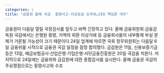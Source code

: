 ```yaml
---
categories: c
title: "금융권 올해 국감  횡령사고·이상송금 도마위…CEO 책임론 대두"
---
```

금융권이 다음달 열릴 국정감사를 앞두고 바짝 긴장하고 있다. 올해 금융위원회‧금융감독원 국감에서는 은행원 횡령, 거액의 외환 이상거래 등 금융회사들의 내부통제 부실 문제가 거론될 가능성이 크기 때문이다.24일 업계에 따르면 국회 정무위원회는 다음달 6일 금융위를 시작으로 금융권 국감 일정을 잠정 합의했다. 금감원은 11일, 신용보증기금 등은 13일, 예금보험공사‧산업은행‧기업은행‧서민금융진흥원은 20일 국감을 치른다. 마지막으로 24일에는 금융위와 금감원에 대한 종합감사를 실시한다. 올해 금융권 국감의 주요쟁점으로는 횡령사고와 수조